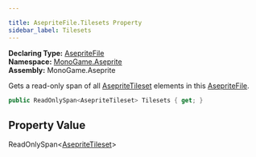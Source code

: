 ```yaml
---

title: AsepriteFile.Tilesets Property
sidebar_label: Tilesets
---
```

**Declaring Type:** [AsepriteFile](../)  
**Namespace:** [MonoGame.Aseprite](../../)  
**Assembly:** MonoGame.Aseprite

Gets a read\-only span of all [AsepriteTileset](../../AsepriteTypes/AsepriteTileset/) elements in this [AsepriteFile](../).

```csharp
public ReadOnlySpan<AsepriteTileset> Tilesets { get; }
```

## Property Value

ReadOnlySpan\<[AsepriteTileset](../../AsepriteTypes/AsepriteTileset/)\>


